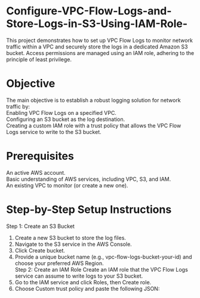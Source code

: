 # Configure-VPC-Flow-Logs-and-Store-Logs-in-S3-Using-IAM-Role-
This project demonstrates how to set up VPC Flow Logs to monitor network traffic within a VPC and securely store the logs in a dedicated Amazon S3 bucket. Access permissions are managed using an IAM role, adhering to the principle of least privilege.
# Objective
The main objective is to establish a robust logging solution for network traffic by:  
Enabling VPC Flow Logs on a specified VPC.  
Configuring an S3 bucket as the log destination.  
Creating a custom IAM role with a trust policy that allows the VPC Flow Logs service to write to the S3 bucket.  
# Prerequisites  
An active AWS account.  
Basic understanding of AWS services, including VPC, S3, and IAM.  
An existing VPC to monitor (or create a new one).  
# Step-by-Step Setup Instructions  
Step 1: Create an S3 Bucket     
1. Create a new S3 bucket to store the log files.  
2. Navigate to the S3 service in the AWS Console.  
3. Click Create bucket.  
4. Provide a unique bucket name (e.g., vpc-flow-logs-bucket-your-id) and choose your preferred AWS Region.  
Step 2: Create an IAM Role
Create an IAM role that the VPC Flow Logs service can assume to write logs to your S3 bucket.
1. Go to the IAM service and click Roles, then Create role.  
2. Choose Custom trust policy and paste the following JSON:  
